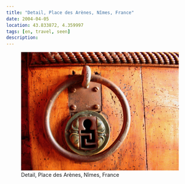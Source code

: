 ```yaml
---
title: "Detail, Place des Arènes, Nîmes, France"
date: 2004-04-05
location: 43.833872, 4.359997
tags: [en, travel, seen]
description: 
---
```


<figure>
  <img src="/assets/img/2004-04-05-detail-place-des-ar-nes-n-mes-france.jpeg" alt="Detail, Place des Arènes, Nîmes, France">
  <figcaption>Detail, Place des Arènes, Nîmes, France</figcaption>
</figure>
